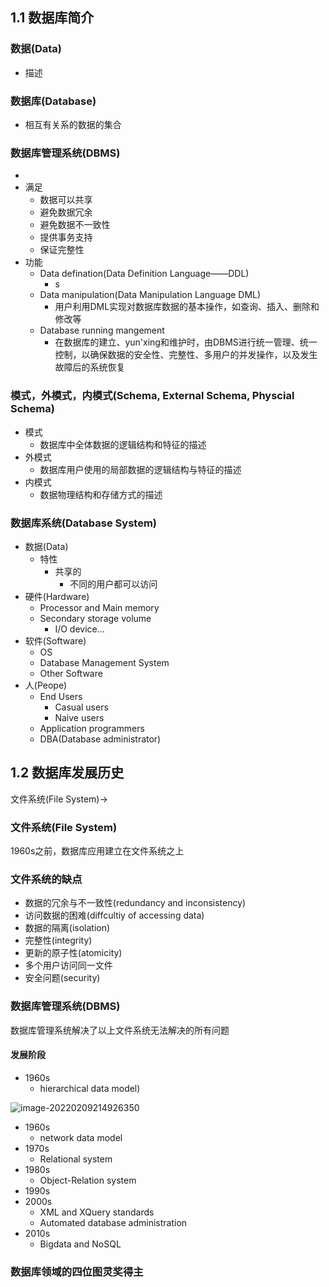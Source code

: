 ## 1.1 数据库简介

### 数据(Data)

- 描述

### 数据库(Database)

- 相互有关系的数据的集合

### 数据库管理系统(DBMS)

- 
- 满足
  - 数据可以共享
  - 避免数据冗余
  - 避免数据不一致性
  - 提供事务支持
  - 保证完整性
- 功能
  - Data defination(Data Definition Language——DDL)
    - s
  - Data manipulation(Data Manipulation Language DML)
    - 用户利用DML实现对数据库数据的基本操作，如查询、插入、删除和修改等
  - Database running mangement
    - 在数据库的建立、yun'xing和维护时，由DBMS进行统一管理、统一控制，以确保数据的安全性、完整性、多用户的并发操作，以及发生故障后的系统恢复

### 模式，外模式，内模式(Schema, External Schema, Physcial Schema)

- 模式
  - 数据库中全体数据的逻辑结构和特征的描述
- 外模式
  - 数据库用户使用的局部数据的逻辑结构与特征的描述
- 内模式
  - 数据物理结构和存储方式的描述

### 数据库系统(Database System)

- 数据(Data)
  - 特性
    - 共享的
      - 不同的用户都可以访问
- 硬件(Hardware)
  - Processor and Main memory
  - Secondary storage volume
    - I/O device...
- 软件(Software)
  - OS
  - Database Management System
  - Other Software
- 人(Peope)
  - End Users
    - Casual users
    - Naive users
  - Application programmers
  - DBA(Database administrator)

## 1.2 数据库发展历史

文件系统(File System)$\to$

### 文件系统(File System)

1960s之前，数据库应用建立在文件系统之上

### 文件系统的缺点

- 数据的冗余与不一致性(redundancy and inconsistency)
- 访问数据的困难(diffcultiy of accessing data)
- 数据的隔离(isolation)
- 完整性(integrity)
- 更新的原子性(atomicity)
- 多个用户访问同一文件
- 安全问题(security)

### 数据库管理系统(DBMS)

数据库管理系统解决了以上文件系统无法解决的所有问题

#### 发展阶段

- 1960s
  - hierarchical data model)

![image-20220209214926350](D:\sites\notedoc\img\hierarchical_data_model.png)

- 1960s
  - network data model
- 1970s 
  - Relational system
- 1980s 
  - Object-Relation system
- 1990s 
- 2000s
  - XML and XQuery standards
  - Automated database administration
- 2010s
  - Bigdata and NoSQL

### 数据库领域的四位图灵奖得主

